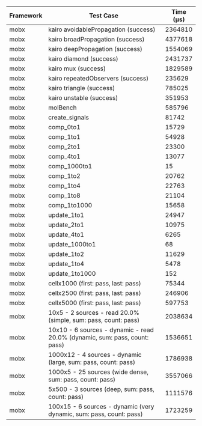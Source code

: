| Framework | Test Case | Time (μs) |
| --- | --- | --- |
| mobx | kairo avoidablePropagation (success) | 2364810 |
| mobx | kairo broadPropagation (success) | 4377618 |
| mobx | kairo deepPropagation (success) | 1554069 |
| mobx | kairo diamond (success) | 2431737 |
| mobx | kairo mux (success) | 1829589 |
| mobx | kairo repeatedObservers (success) | 235629 |
| mobx | kairo triangle (success) | 785025 |
| mobx | kairo unstable (success) | 351953 |
| mobx | molBench | 585796 |
| mobx | create_signals | 81742 |
| mobx | comp_0to1 | 15729 |
| mobx | comp_1to1 | 54928 |
| mobx | comp_2to1 | 23300 |
| mobx | comp_4to1 | 13077 |
| mobx | comp_1000to1 | 15 |
| mobx | comp_1to2 | 20762 |
| mobx | comp_1to4 | 22763 |
| mobx | comp_1to8 | 21104 |
| mobx | comp_1to1000 | 15658 |
| mobx | update_1to1 | 24947 |
| mobx | update_2to1 | 10975 |
| mobx | update_4to1 | 6265 |
| mobx | update_1000to1 | 68 |
| mobx | update_1to2 | 11629 |
| mobx | update_1to4 | 5478 |
| mobx | update_1to1000 | 152 |
| mobx | cellx1000 (first: pass, last: pass) | 75344 |
| mobx | cellx2500 (first: pass, last: pass) | 246906 |
| mobx | cellx5000 (first: pass, last: pass) | 597753 |
| mobx | 10x5 - 2 sources - read 20.0% (simple, sum: pass, count: pass) | 2038634 |
| mobx | 10x10 - 6 sources - dynamic - read 20.0% (dynamic, sum: pass, count: pass) | 1536651 |
| mobx | 1000x12 - 4 sources - dynamic (large, sum: pass, count: pass) | 1786938 |
| mobx | 1000x5 - 25 sources (wide dense, sum: pass, count: pass) | 3557066 |
| mobx | 5x500 - 3 sources (deep, sum: pass, count: pass) | 1111576 |
| mobx | 100x15 - 6 sources - dynamic (very dynamic, sum: pass, count: pass) | 1723259 |
